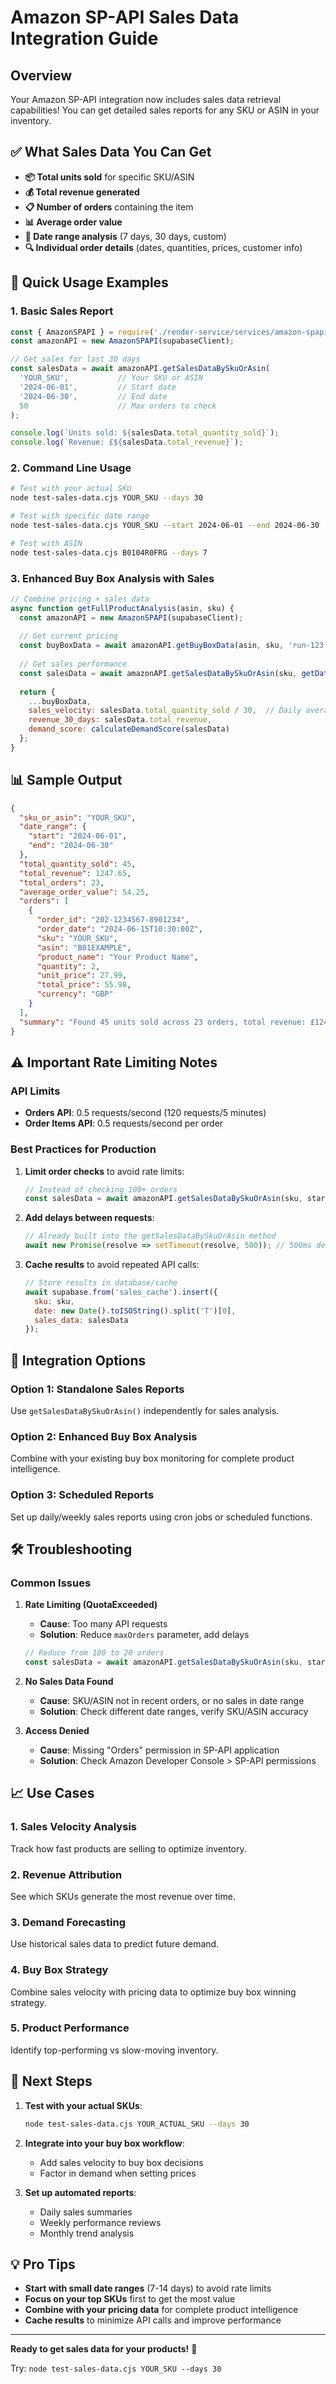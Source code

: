 # Amazon SP-API Sales Data Integration Guide

## Overview

Your Amazon SP-API integration now includes sales data retrieval capabilities! You can get detailed sales reports for any SKU or ASIN in your inventory.

## ✅ What Sales Data You Can Get

- **📦 Total units sold** for specific SKU/ASIN
- **💰 Total revenue generated** 
- **📋 Number of orders** containing the item
- **📊 Average order value**
- **📅 Date range analysis** (7 days, 30 days, custom)
- **🔍 Individual order details** (dates, quantities, prices, customer info)

## 🚀 Quick Usage Examples

### 1. Basic Sales Report
```javascript
const { AmazonSPAPI } = require('./render-service/services/amazon-spapi');
const amazonAPI = new AmazonSPAPI(supabaseClient);

// Get sales for last 30 days
const salesData = await amazonAPI.getSalesDataBySkuOrAsin(
  'YOUR_SKU',           // Your SKU or ASIN
  '2024-06-01',         // Start date
  '2024-06-30',         // End date  
  50                    // Max orders to check
);

console.log(`Units sold: ${salesData.total_quantity_sold}`);
console.log(`Revenue: £${salesData.total_revenue}`);
```

### 2. Command Line Usage
```bash
# Test with your actual SKU
node test-sales-data.cjs YOUR_SKU --days 30

# Test with specific date range
node test-sales-data.cjs YOUR_SKU --start 2024-06-01 --end 2024-06-30

# Test with ASIN
node test-sales-data.cjs B0104R0FRG --days 7
```

### 3. Enhanced Buy Box Analysis with Sales
```javascript
// Combine pricing + sales data
async function getFullProductAnalysis(asin, sku) {
  const amazonAPI = new AmazonSPAPI(supabaseClient);
  
  // Get current pricing
  const buyBoxData = await amazonAPI.getBuyBoxData(asin, sku, 'run-123');
  
  // Get sales performance  
  const salesData = await amazonAPI.getSalesDataBySkuOrAsin(sku, getDateDaysAgo(30));
  
  return {
    ...buyBoxData,
    sales_velocity: salesData.total_quantity_sold / 30,  // Daily average
    revenue_30_days: salesData.total_revenue,
    demand_score: calculateDemandScore(salesData)
  };
}
```

## 📊 Sample Output

```json
{
  "sku_or_asin": "YOUR_SKU",
  "date_range": {
    "start": "2024-06-01", 
    "end": "2024-06-30"
  },
  "total_quantity_sold": 45,
  "total_revenue": 1247.65,
  "total_orders": 23,
  "average_order_value": 54.25,
  "orders": [
    {
      "order_id": "202-1234567-8901234",
      "order_date": "2024-06-15T10:30:00Z",
      "sku": "YOUR_SKU",
      "asin": "B01EXAMPLE", 
      "product_name": "Your Product Name",
      "quantity": 2,
      "unit_price": 27.99,
      "total_price": 55.98,
      "currency": "GBP"
    }
  ],
  "summary": "Found 45 units sold across 23 orders, total revenue: £1247.65"
}
```

## ⚠️ Important Rate Limiting Notes

### API Limits
- **Orders API**: 0.5 requests/second (120 requests/5 minutes)
- **Order Items API**: 0.5 requests/second per order

### Best Practices for Production

1. **Limit order checks** to avoid rate limits:
   ```javascript
   // Instead of checking 100+ orders
   const salesData = await amazonAPI.getSalesDataBySkuOrAsin(sku, startDate, endDate, 20);
   ```

2. **Add delays between requests**:
   ```javascript
   // Already built into the getSalesDataBySkuOrAsin method
   await new Promise(resolve => setTimeout(resolve, 500)); // 500ms delay
   ```

3. **Cache results** to avoid repeated API calls:
   ```javascript
   // Store results in database/cache
   await supabase.from('sales_cache').insert({
     sku: sku,
     date: new Date().toISOString().split('T')[0],
     sales_data: salesData
   });
   ```

## 🔧 Integration Options

### Option 1: Standalone Sales Reports
Use `getSalesDataBySkuOrAsin()` independently for sales analysis.

### Option 2: Enhanced Buy Box Analysis  
Combine with your existing buy box monitoring for complete product intelligence.

### Option 3: Scheduled Reports
Set up daily/weekly sales reports using cron jobs or scheduled functions.

## 🛠️ Troubleshooting

### Common Issues

1. **Rate Limiting (QuotaExceeded)**
   - **Cause**: Too many API requests
   - **Solution**: Reduce `maxOrders` parameter, add delays
   ```javascript
   // Reduce from 100 to 20 orders
   const salesData = await amazonAPI.getSalesDataBySkuOrAsin(sku, startDate, endDate, 20);
   ```

2. **No Sales Data Found**
   - **Cause**: SKU/ASIN not in recent orders, or no sales in date range
   - **Solution**: Check different date ranges, verify SKU/ASIN accuracy

3. **Access Denied**
   - **Cause**: Missing "Orders" permission in SP-API application
   - **Solution**: Check Amazon Developer Console > SP-API permissions

## 📈 Use Cases

### 1. **Sales Velocity Analysis**
Track how fast products are selling to optimize inventory.

### 2. **Revenue Attribution**  
See which SKUs generate the most revenue over time.

### 3. **Demand Forecasting**
Use historical sales data to predict future demand.

### 4. **Buy Box Strategy**
Combine sales velocity with pricing data to optimize buy box winning strategy.

### 5. **Product Performance**
Identify top-performing vs slow-moving inventory.

## 🎯 Next Steps

1. **Test with your actual SKUs**:
   ```bash
   node test-sales-data.cjs YOUR_ACTUAL_SKU --days 30
   ```

2. **Integrate into your buy box workflow**:
   - Add sales velocity to buy box decisions
   - Factor in demand when setting prices

3. **Set up automated reports**:
   - Daily sales summaries
   - Weekly performance reviews
   - Monthly trend analysis

## 💡 Pro Tips

- **Start with small date ranges** (7-14 days) to avoid rate limits
- **Focus on your top SKUs** first to get the most value
- **Combine with your pricing data** for complete product intelligence
- **Cache results** to minimize API calls and improve performance

---

**Ready to get sales data for your products!** 🚀

Try: `node test-sales-data.cjs YOUR_SKU --days 30`
